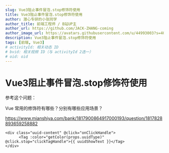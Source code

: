 ```yaml
---
slug: Vue3阻止事件冒泡.stop修饰符使用
title: Vue3阻止事件冒泡.stop修饰符使用
author: 潜心专研的小张同学
author_title: 前端工程师 / B站UP主
author_url: https://github.com/JACK-ZHANG-coming
author_image_url: https://avatars.githubusercontent.com/u/44993003?s=400&u=02570a73330dd7eeae310b302962c034b2833988&v=4
description: Vue3阻止事件冒泡.stop修饰符使用
tags: [前端, Vue3]
# activityId: 相关动态 ID
# bvid: 相关视频 ID（与 activityId 2选一）
# oid: oid
---
```


# Vue3阻止事件冒泡.stop修饰符使用

参考这个问题：

Vue 常用的修饰符有哪些？分别有哪些应用场景？

https://www.mianshiya.com/bank/1817900864917000193/question/1817828893659258882

```
<div class="uuid-content" @click="onClickHandle">
      <Tag :color="getColor(props.uuidType)" @click.stop="clickTagHandle">{{ uuidShowText }}</Tag>
</div>
```

